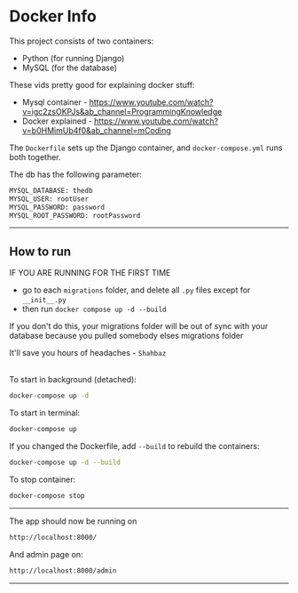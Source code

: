 # Docker Info

This project consists of two containers:

* Python (for running Django)
* MySQL (for the database)

These vids pretty good for explaining docker stuff: 
* Mysql container - https://www.youtube.com/watch?v=igc2zsOKPJs&ab_channel=ProgrammingKnowledge
* Docker explained - https://www.youtube.com/watch?v=b0HMimUb4f0&ab_channel=mCoding

The `Dockerfile` sets up the Django container, and `docker-compose.yml` runs both together.

The db has the following parameter:
```bash
MYSQL_DATABASE: thedb
MYSQL_USER: rootUser
MYSQL_PASSWORD: password
MYSQL_ROOT_PASSWORD: rootPassword
```
---

## How to run

IF YOU ARE RUNNING FOR THE FIRST TIME

- go to each `migrations` folder, and delete all `.py` files except for `__init__.py`
- then run `docker compose up -d --build`

If you don't do this, your migrations folder will be out of sync with your database because you pulled somebody elses migrations folder

It'll save you hours of headaches - `Shahbaz`
<br>
<br>

To start in background (detached):
```bash
docker-compose up -d 
```
To start in terminal:
```bash
docker-compose up
```
If you changed the Dockerfile, add `--build` to rebuild the containers:
```bash
docker-compose up -d --build
```

To stop container:
```bash
docker-compose stop 
```

---
The app should now be running on 

```bash
http://localhost:8000/
```

And admin page on:
```bash
http://localhost:8000/admin
```

---

